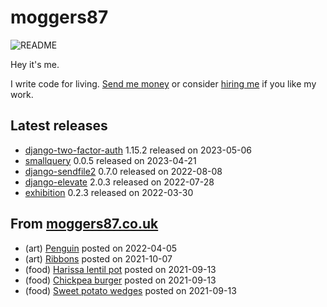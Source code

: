 
# moggers87

![README](https://github.com/moggers87/moggers87/workflows/Update%20README/badge.svg)

Hey it's me.

I write code for living. [Send me money](https://ko-fi.com/moggers87) or
consider [hiring me](https://vlgi.space) if you like my work.

## Latest releases

- <a href="https://pypi.org/project/django-two-factor-auth/">django-two-factor-auth</a> 1.15.2 released on 2023-05-06
- <a href="https://www.npmjs.com/package/smallquery">smallquery</a> 0.0.5 released on 2023-04-21
- <a href="https://pypi.org/project/django-sendfile2/">django-sendfile2</a> 0.7.0 released on 2022-08-08
- <a href="https://pypi.org/project/django-elevate/">django-elevate</a> 2.0.3 released on 2022-07-28
- <a href="https://pypi.org/project/exhibition/">exhibition</a> 0.2.3 released on 2022-03-30

## From [moggers87.co.uk](https://moggers87.co.uk)

- (art) <a href="https://moggers87.co.uk/art/penguin">Penguin</a> posted on 2022-04-05
- (art) <a href="https://moggers87.co.uk/art/ribbons">Ribbons</a> posted on 2021-10-07
- (food) <a href="https://moggers87.co.uk/food/harissa-lentil-pot">Harissa lentil&nbsp;pot</a> posted on 2021-09-13
- (food) <a href="https://moggers87.co.uk/food/chickpea-burgers">Chickpea&nbsp;burger</a> posted on 2021-09-13
- (food) <a href="https://moggers87.co.uk/food/sweet-potato-wedges">Sweet potato&nbsp;wedges</a> posted on 2021-09-13


